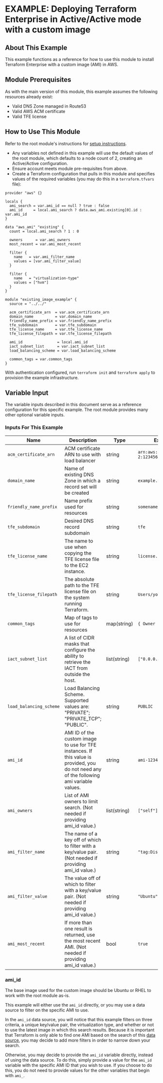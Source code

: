 # EXAMPLE: Deploying Terraform Enterprise in Active/Active mode with a custom image

## About This Example

This example functions as a reference for how to use this module to install 
Terraform Enterprise with a custom image (AMI) in AWS.

## Module Prerequisites

As with the main version of this module, this example assumes the following
resources already exist:

- Valid DNS Zone managed in Route53
- Valid AWS ACM certificate
- Valid TFE license

## How to Use This Module

Refer to the root module's instructions for [setup instructions](../../README.md#How-to-Use-This-Module).

- Any variables not defined in this example will use the default values of the
root module, which defaults to a node count of 2, creating an Active/Active configuration.
- Ensure account meets module pre-requisites from above.
- Create a Terraform configuration that pulls in this module and specifies values
  of the required variables (you may do this in a `terraform.tfvars` file):

```hcl
provider "aws" {}

locals {
  ami_search = var.ami_id == null ? true : false
  ami_id     = local.ami_search ? data.aws_ami.existing[0].id : var.ami_id
}

data "aws_ami" "existing" {
  count = local.ami_search ? 1 : 0

  owners      = var.ami_owners
  most_recent = var.ami_most_recent

  filter {
    name   = var.ami_filter_name
    values = [var.ami_filter_value]
  }

  filter {
    name   = "virtualization-type"
    values = ["hvm"]
  }
}

module "existing_image_example" {
  source = "../../"

  acm_certificate_arn  = var.acm_certificate_arn
  domain_name          = var.domain_name
  friendly_name_prefix = var.friendly_name_prefix
  tfe_subdomain        = var.tfe_subdomain
  tfe_license_name     = var.tfe_license_name
  tfe_license_filepath = var.tfe_license_filepath

  ami_id                = local.ami_id
  iact_subnet_list      = var.iact_subnet_list
  load_balancing_scheme = var.load_balancing_scheme

  common_tags = var.common_tags
}
```

With authentication configured, run `terraform init` and `terraform apply` to provision
the example infrastructure.


## Variable Input

The variable inputs described in this document serve as a reference configuration for this specific example. The root module provides many other optional variable inputs.

### Inputs For This Example

| Name | Description | Type | Example Value |
|------|-------------|------| ------------- |
| `acm_certificate_arn` | ACM certificate ARN to use with load balancer | string | `arn:aws:acm:us-east-2:123456:certificate/123abc`
| `domain_name` | Name of existing DNS Zone in which a record set will be created | string | `example.com` |
| `friendly_name_prefix` | Name prefix used for resources | string | `somename` |
| `tfe_subdomain` | Desired DNS record subdomain | string | `tfe` |
| `tfe_license_name` | The name to use when copying the TFE license file to the EC2 instance. | string | `license.rli` |
| `tfe_license_filepath` | The absolute path to the TFE license file on the system running Terraform. | string | `Users/yourname/license.rli` |
| `common_tags` | Map of tags to use for resources | map(string) | `{ Owner = "Your Name" }` |
| `iact_subnet_list` | A list of CIDR masks that configure the ability to retrieve the IACT from outside the host. | list(string) | `["0.0.0.0/0"]` |
| `load_balancing_scheme` | Load Balancing Scheme. Supported values are: "PRIVATE"; "PRIVATE_TCP"; "PUBLIC". | string | `PUBLIC` |
| `ami_id` | AMI ID of the custom image to use for TFE instances. If this value is provided, you do not need any of the following ami variable values. | string | `ami-12345` |
| `ami_owners` | List of AMI owners to limit search. (Not needed if providing ami_id value.) | list(string) | `["self"]` |
| `ami_filter_name` | The name of a key off of which to filter with a key/value pair. (Not needed if providing ami_id value.) | string | `"tag:Distro"` |
| `ami_filter_value` | The value off of which to filter with a key/value pair. (Not needed if providing ami_id value.) | string | `"Ubuntu"` |
| `ami_most_recent` | If more than one result is returned, use the most recent AMI. (Not needed if providing ami_id value.) | bool | `true` |

### ami_id

The base image used for the custom image should be Ubuntu or RHEL to work with the root
module as-is.

This example will either use the `ami_id` directly, or you may use a data source to filter
on the specific AMI to use.

In the `ami_id` data source, you will notice that this example filters on three criteria, a
unique key/value pair, the virtualization type, and whether or not to use the latest image
in which this search results. Because it is important that Terraform is only able to find
one AMI based on the search of this [data source](https://registry.terraform.io/providers/hashicorp/aws/latest/docs/data-sources/ami),
you may decide to add more filters in order to narrow down your search.

Otherwise, you may decide to provide the `ami_id` variable directly, instead of using the
data source. To do this, simply provide a value for the `ami_id` variable with the specific
AMI ID that you wish to use. If you choose to do this, you do not need to provide values for
the other variables that begin with `ami_`.
